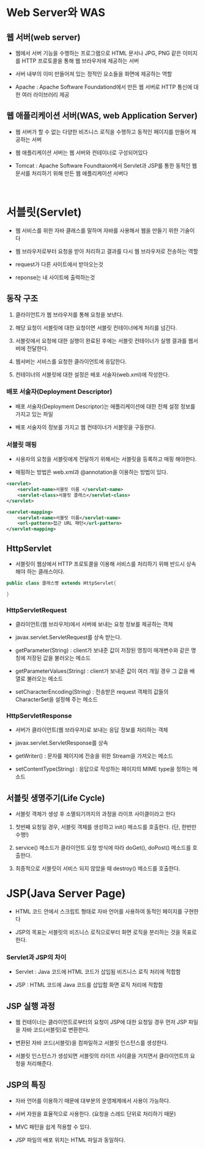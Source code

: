 # Web Server와 WAS

## 웹 서버(web server)

- 웹에서 서버 기능을 수행하는 프로그램으로 HTML 문서나 JPG, PNG 같은 이미지를 HTTP 프로토콜을 통해 웹 브라우저에 제공하는 서버

- 서버 내부의 이미 만들어져 있는 정적인 요소들을 화면에 제공하는 역할

- Apache : Apache Software Foundationd에서 만든 웹 서버로 HTTP 통신에 대한 여러 라이브러리 제공

## 웹 애플리케이션 서버(WAS, web Application Server)

- 웹 서버가 할 수 없는 다양한 비즈니스 로직을 수행하고 동적인 페이지를 만들어 제공하는 서버

- 웹 애플리케이션 서버는 웹 서버와 컨테이너로 구성되어있다

- Tomcat : Apache Software Foundtaion에서 Servlet과 JSP를 통한 동적인 웹 문서를 처리하기 위해 만든 웹 애플리케이션 서버다

<br>

# 서블릿(Servlet)

- 웹 서비스를 위한 자바 클래스를 말하며 자바를 사용해서 웹을 만들기 위한 기술이다

- 웹 브라우저로부터 요청을 받아 처리하고 결과를 다시 웹 브라우저로 전송하는 역할

- request가 다른 사이트에서 받아오는것

- reponse는 내 사이트에 출력하는것

## 동작 구조

1. 클라이언트가 웹 브라우저를 통해 요청을 보낸다.

2. 해당 요청이 서블릿에 대한 요청이면 서블릿 컨테이너에게 처리를 넘긴다.

3. 서블릿에서 요청에 대한 실행이 완료된 후에는 서블릿 컨테이너가 실행 결과를 웹서버에 전달한다.

4. 웹서버는 서비스를 요청한 클라이언트에 응답한다.

5. 컨테이너의 서블릿에 대한 설정은 배포 서술자(web.xml)에 작성한다.

### 배포 서술자(Deployment Descriptor)

- 배포 서술자(Deployment Descriptor)는 애플리케이션에 대한 전체 설정 정보를 가지고 있는 파일

- 배포 서술자의 정보를 가지고 웹 컨테이너가 서블릿을 구동한다.

### 서블릿 매핑

- 사용자의 요청을 서블릿에게 전달하기 위해서는 서블릿을 등록하고 매핑 해야한다.

- 매핑하는 방법은 web.xml과 @annotation을 이용하는 방법이 있다.

```xml
<servlet>
    <servlet-name>서블릿 이름 </servlet-name>
    <servlet-class>서블릿 클래스</servlet-class>
</servlet>

<servlet-mapping>
    <servlet-name>서블릿 이름</servlet-name>
    <url-pattern>접근 URL 패턴</url-pattern>
</servlet-mapping>
```

## HttpServlet

- 서블릿이 웹상에서 HTTP 프로토콜을 이용해 서비스를 처리하기 위해 반드시 상속해야 하는 클래스이다.

```java
public class 클래스명 extends HttpServlet{

}
```

### HttpServletRequest

- 클라이언트(웹 브라우저)에서 서버에 보내는 요청 정보를 제공하는 객체

- javax.servlet.ServletRequest를 상속 받는다.

- getParameter(String) : client가 보내준 값이 저장된 명칭이 매개변수와 같은 명칭에 저장된 값을 불러오는 메소드 <!--name에 key값이 들어온다는 소리-->

- getParameterValues(String) : client가 보내준 값이 여러 개일 경우 그 값을 배열로 불러오는 메소드

- setCharacterEncoding(String) : 전송받은 request 객체의 값들의 CharacterSet을 설정해 주는 메소드 <!--걍 한글패치임 딴거였나 -->

### HttpServletResponse

- 서버가 클라이언트(웹 브라우저)로 보내는 응답 정보를 처리하는 객체

- javax.servlet.ServletResponse를 상속

- getWriter() : 문자를 페이지에 전송을 위한 Stream을 가져오는 메소드

- setContentType(String) : 응답으로 작성하는 페이지의 MIME type을 정하는 메소드

## 서블릿 생명주기(Life Cycle)

- 서블릿 객체가 생성 후 소멸되기까지의 과정을 라이프 사이클이라고 한다

1. 첫번째 요청일 경우, 서블릿 객체를 생성하고 init() 메소드를 호출한다. (단, 한번만 수행!)

2. service() 메소드가 클라이언트 요청 방식에 따라 doGet(), doPost() 메소드를 호출한다.

3. 최종적으로 서블릿이 서비스 되지 않았을 때 destroy() 메소드를 호출한다.

# JSP(Java Server Page)

- HTML 코드 안에서 스크립트 형태로 자바 언어를 사용하여 동적인 페이지를 구현한다

- JSP의 목표는 서블릿의 비즈니스 로직으로부터 화면 로직을 분리하는 것을 목표로 한다.

### Servlet과 JSP의 차이

- Servlet : Java 코드에 HTML 코드가 삽입됨 비즈니스 로직 처리에 적합함

- JSP : HTML 코드에 Java 코드를 삽입함 화면 로직 처리에 적합함

## JSP 실행 과정

- 웹 컨테이너는 클라이언트로부터의 요청이 JSP에 대한 요청일 경우 먼저 JSP 파일을 자바 코드(서블릿)로 변환한다.

- 변환된 자바 코드(서블릿)을 컴파일하고 서블릿 인스턴스를 생성한다.

- 서블릿 인스턴스가 생성되면 서블릿의 라이프 사이클을 거치면서 클라이언트의 요청을 처리해준다.

## JSP의 특징

- 자바 언어를 이용하기 때문에 대부분의 운영체제에서 사용이 가능하다.

- 서버 자원을 효율적으로 사용한다. (요청을 스레드 단위로 처리하기 때문)

- MVC 패턴을 쉽게 적용할 수 있다.

- JSP 파일의 배포 위치는 HTML 파일과 동일하다.

